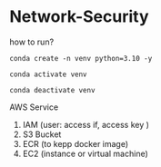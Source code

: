 # Network-Security

how to run?

```
conda create -n venv python=3.10 -y
```

```
conda activate venv
```

```
conda deactivate venv
```

AWS Service

1. IAM (user: access if, access key )
2. S3 Bucket
3. ECR (to kepp docker image)
4. EC2 (instance or virtual machine)
